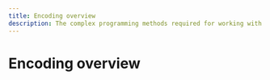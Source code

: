 ```yaml
---
title: Encoding overview
description: The complex programming methods required for working with mixed-byte encodings, the involved process of creating new code pages every time another language requires computer support, and the importance of mixing and sharing information in a variety of languages across different systems were some of the factors motivating the creators of the Unicode encoding standard.
---
```


# Encoding overview
